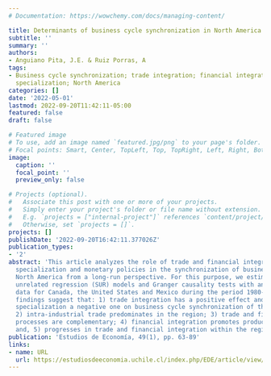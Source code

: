 ```yaml
---
# Documentation: https://wowchemy.com/docs/managing-content/

title: Determinants of business cycle synchronization in North America
subtitle: ''
summary: ''
authors:
- Anguiano Pita, J.E. & Ruiz Porras, A
tags:
- Business cycle synchronization; trade integration; financial integration; productive
  specialization; North America
categories: []
date: '2022-05-01'
lastmod: 2022-09-20T11:42:11-05:00
featured: false
draft: false

# Featured image
# To use, add an image named `featured.jpg/png` to your page's folder.
# Focal points: Smart, Center, TopLeft, Top, TopRight, Left, Right, BottomLeft, Bottom, BottomRight.
image:
  caption: ''
  focal_point: ''
  preview_only: false

# Projects (optional).
#   Associate this post with one or more of your projects.
#   Simply enter your project's folder or file name without extension.
#   E.g. `projects = ["internal-project"]` references `content/project/deep-learning/index.md`.
#   Otherwise, set `projects = []`.
projects: []
publishDate: '2022-09-20T16:42:11.377026Z'
publication_types:
- '2'
abstract: 'This article analyzes the role of trade and financial integration, productive
  specialization and monetary policies in the synchronization of business cycles in
  North America from a long-run perspective. For this purpose, we estimate seemingly
  unrelated regression (SUR) models and Granger causality tests with annual panel
  data for Canada, the United States and Mexico during the period 1980-2019. The main
  findings suggest that: 1) trade integration has a positive effect and productive
  specialization a negative one on business cycle synchronization of the economies;
  2) intra-industrial trade predominates in the region; 3) trade and financial integration
  processes are complementary; 4) financial integration promotes productive specialization;
  and, 5) progresses in trade and financial integration within the region are heterogeneous.'
publication: 'Estudios de Economía, 49(1), pp. 63-89'
links:
- name: URL
  url: https://estudiosdeeconomia.uchile.cl/index.php/EDE/article/view/67362
---
```

